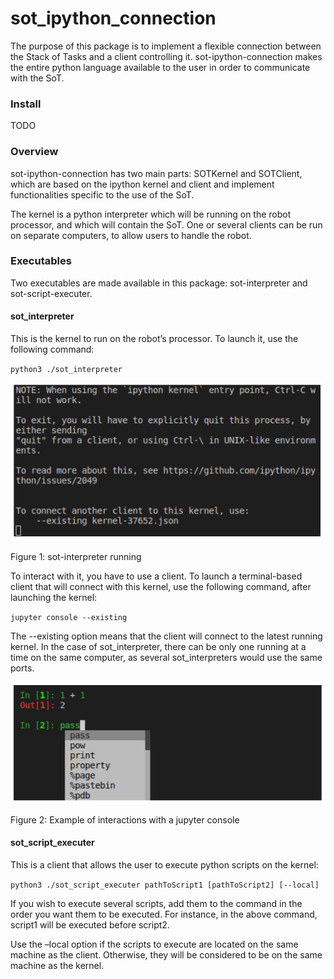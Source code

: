 # sot_ipython_connection

The purpose of this package is to implement a flexible connection between the Stack of Tasks and a client controlling it.
sot-ipython-connection makes the entire python language available to the user in order to communicate with the SoT.

### Install
TODO

### Overview
sot-ipython-connection has two main parts: SOTKernel and SOTClient, which are based on the ipython kernel and client and implement functionalities specific to the use of the SoT.

The kernel is a python interpreter which will be running on the robot processor, and which will contain the SoT. One or several clients can be run on separate computers, to allow users to handle the robot.


### Executables
Two executables are made available in this package: sot-interpreter and sot-script-executer.

#### sot_interpreter
This is the kernel to run on the robot’s processor. To launch it, use the following command:

`python3 ./sot_interpreter`

![](https://github.com/justinefricou/sot-ipython-connection/blob/main/doc/img/kernel.png)

Figure 1: sot-interpreter running

To interact with it, you have to use a client.
To launch a terminal-based client that will connect with this kernel, use the following command, after launching the kernel:

`jupyter console --existing`

The --existing option means that the client will connect to the latest running kernel. In the case of sot_interpreter, there can be only one running at a time on the same computer, as several sot_interpreters would use the same ports.

![](https://github.com/justinefricou/sot-ipython-connection/blob/main/doc/img/client.png)

Figure 2: Example of interactions with a jupyter console

#### sot_script_executer
This is a client that allows the user to execute python scripts on the kernel:

`python3 ./sot_script_executer pathToScript1 [pathToScript2] [--local]`

If you wish to execute several scripts, add them to the command in the order you want them to be executed. For instance, in the above command, script1 will be executed before script2.

Use the –local option if the scripts to execute are located on the same machine as the client. Otherwise, they will be considered to be on the same machine as the kernel.
